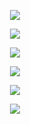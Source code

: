 <p align="center">
<img src="https://github.com/Orthogonal-Research-Lab/Meta-brain-Models/blob/master/Gibsonian-Information-as-Motion/Slides/Slide1.png"><BR>
</p>
<p align="center">
<img src="https://github.com/Orthogonal-Research-Lab/Meta-brain-Models/blob/master/Gibsonian-Information-as-Motion/Slides/Slide2.png"><BR>
</p>
<p align="center">
<img src="https://github.com/Orthogonal-Research-Lab/Meta-brain-Models/blob/master/Gibsonian-Information-as-Motion/Slides/Slide3.png"><BR>
</p>
<p align="center">
<img src="https://github.com/Orthogonal-Research-Lab/Meta-brain-Models/blob/master/Gibsonian-Information-as-Motion/Slides/Slide4.png"><BR>
</p>
<p align="center">
<img src="https://github.com/Orthogonal-Research-Lab/Meta-brain-Models/blob/master/Gibsonian-Information-as-Motion/Slides/Slide5.png"><BR>
</p>
<p align="center">
<img src="https://github.com/Orthogonal-Research-Lab/Meta-brain-Models/blob/master/Gibsonian-Information-as-Motion/Slides/Slide6.png"><BR>
</p>

